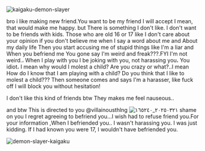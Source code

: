 ![kaigaku-demon-slayer](https://github.com/user-attachments/assets/8888a6ec-14eb-4167-9c0e-b8169fdc89d7)

bro i like making new friend.You want to be my friend I will accept 
I mean, that would make me happy. but There is something I don't like. I don't want to be friends with kids. Those who are old 16 or 17 like 
I don't care about your opinion if you don't believe me when I say a word about  me and About my daily life Then you start accusing me of stupid things like I'm a liar and When you befriend me You gone say I'm weird and freak???.FYI I'm not weird.، When I play with you I  be joking with you, not harassing you، You idiot، I mean why would I molest a child? Are you crazy or what?..I mean How do I know that I am playing with a child? Do you think that I like to molest a child??? Then someone comes and says I'm a harasser, like fuck off I will block you without hesitation! 

I don't like this kind of friends btw They makes me feel nauseous..   

and btw This is directed to you @villainousthlng
![٢٠٢٥٠٣٢١_١٦٥٢٤٠](https://github.com/user-attachments/assets/c5852fa1-c878-47a8-8ad7-c6ae53b9bbdb)
shame on you
I regret agreeing to befriend you...I wish had to refuse friend you.For your information ,When I befriended you.. I wasn't harassing you. I was just kidding. If I had known you were 17, I wouldn't have befriended you.

![demon-slayer-kaigaku](https://github.com/user-attachments/assets/5670ef6b-999c-4cdc-b0e3-ca96c4bae6a4)
 
